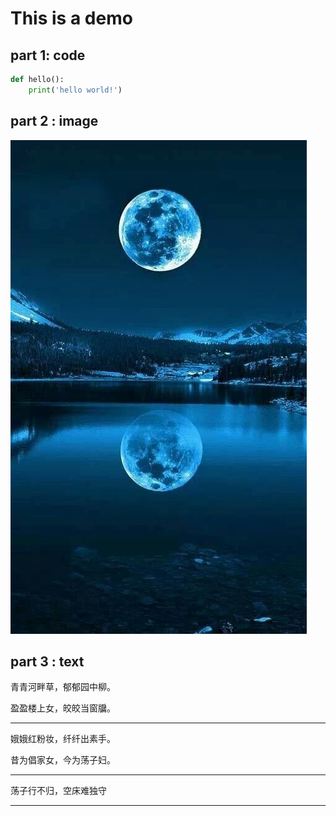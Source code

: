 # This is a demo

## part 1: code

```python
def hello():
    print('hello world!')
```


## part 2 : image

![](/md/static/2019-01-19-01-39-41.png)


## part 3 : text

青青河畔草，郁郁园中柳。

盈盈楼上女，皎皎当窗牖。

---

娥娥红粉妆，纤纤出素手。

昔为倡家女，今为荡子妇。

---

荡子行不归，空床难独守

---